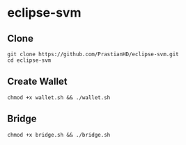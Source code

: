 # eclipse-svm

## Clone
```
git clone https://github.com/PrastianHD/eclipse-svm.git
cd eclipse-svm
```

## Create Wallet
```
chmod +x wallet.sh && ./wallet.sh
```

## Bridge
```
chmod +x bridge.sh && ./bridge.sh
```
